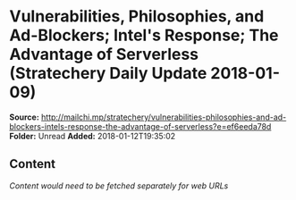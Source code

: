 # Vulnerabilities, Philosophies, and Ad-Blockers; Intel's Response; The Advantage of Serverless (Stratechery Daily Update 2018-01-09)

**Source:** http://mailchi.mp/stratechery/vulnerabilities-philosophies-and-ad-blockers-intels-response-the-advantage-of-serverless?e=ef6eeda78d
**Folder:** Unread
**Added:** 2018-01-12T19:35:02




## Content
*Content would need to be fetched separately for web URLs*
